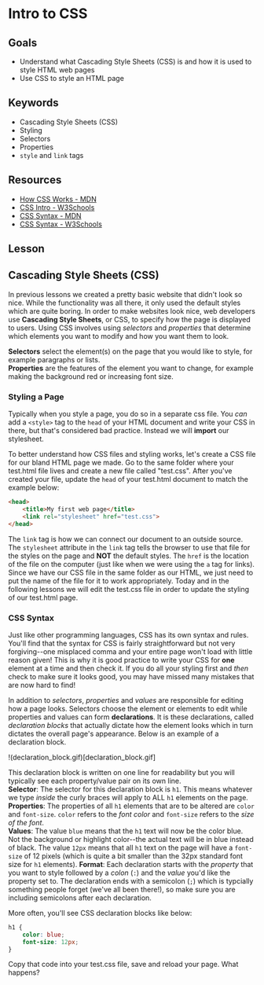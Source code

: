 # Intro to CSS

## Goals
* Understand what Cascading Style Sheets (CSS) is and how it is used to style HTML web pages
* Use CSS to style an HTML page

## Keywords
* Cascading Style Sheets (CSS)
* Styling
* Selectors
* Properties
* `style` and `link` tags

## Resources

* [How CSS Works - MDN](https://developer.mozilla.org/en-US/docs/Learn/CSS/Introduction_to_CSS/How_CSS_works)
* [CSS Intro - W3Schools](https://www.w3schools.com/css/css_intro.asp)
* [CSS Syntax - MDN](https://www.w3schools.com/css/css_syntax.asp)
* [CSS Syntax - W3Schools](https://developer.mozilla.org/en-US/docs/Learn/CSS/Introduction_to_CSS/Syntax)

## Lesson

## Cascading Style Sheets (CSS)

In previous lessons we created a pretty basic website that didn't look so nice. While the functionality was all there, it only used the default styles which are quite boring. In order to make websites look nice, web developers use **Cascading Style Sheets**, or CSS, to specify how the page is displayed to users. Using CSS involves using _selectors_ and _properties_ that determine which elements you want to modify and how you want them to look.

**Selectors** select the element(s) on the page that you would like to style, for example paragraphs or lists. <br>
**Properties** are the features of the element you want to change, for example making the background red or increasing font size.

### Styling a Page

Typically when you style a page, you do so in a separate css file. You _can_ add a `<style>` tag to the `head` of your HTML document and write your CSS in there, but that's considered bad practice. Instead we will **import** our stylesheet.

To better understand how CSS files and styling works, let's create a CSS file for our bland HTML page we made. Go to the same folder where your test.html file lives and create a new file called "test.css". After you've created your file, update the `head` of your test.html document to match the example below:

```html
<head>
    <title>My first web page</title>
    <link rel="stylesheet" href="test.css">
</head>
```

The `link` tag is how we can connect our document to an outside source. The `stylesheet` attribute in the `link` tag tells the browser to use that file for the styles on the page and **NOT** the default styles. The `href` is the location of the file on the computer (just like when we were using the `a` tag for links). Since we have our CSS file in the same folder as our HTML, we just need to put the name of the file for it to work appropriately. Today and in the following lessons we will edit the test.css file in order to update the styling of our test.html page.

### CSS Syntax

Just like other programming languages, CSS has its own syntax and rules. You'll find that the syntax for CSS is fairly straightforward but not very forgiving--one misplaced comma and your entire page won't load with little reason given! This is why it is good practice to write your CSS for **one** element at a time and then check it. If you do all your styling first and _then_ check to make sure it looks good, you may have missed many mistakes that are now hard to find!

In addition to _selectors_, _properties_ and _values_ are responsible for editing how a page looks. Selectors choose the element or elements to edit while properties and values can form **declarations**. It is these declarations, called _declaration blocks_ that actually dictate how the element looks which in turn dictates the overall page's appearance. Below is an example of a declaration block.

!(declaration_block.gif)[declaration_block.gif]

This declaration block is written on one line for readability but you will typically see each property/value pair on its own line.<br>
**Selector**: The selector for this declaration block is `h1`. This means whatever we type _inside_ the curly braces will apply to ALL `h1` elements on the page.
**Properties**: The properties of all `h1` elements that are to be altered are `color` and `font-size`. `color` refers to the _font color_ and `font-size` refers to the _size of the font_.<br>
**Values**: The value `blue` means that the `h1` text will now be the color blue. Not the background or highlight color--the actual text will be in blue instead of black. The value `12px` means that all `h1` text on the page will have a `font-size` of 12 pixels (which is quite a bit smaller than the 32px standard font size for `h1` elements).
**Format**: Each declaration starts with the _property_ that you want to style followed by a _colon_ (`:`) and the _value_ you'd like the property set to. The declaration ends with a semicolon (`;`) which is typcially something people forget (we've all been there!), so make sure you are including semicolons after each declaration.

More often, you'll see CSS declaration blocks like below:

```css
h1 {
    color: blue;
    font-size: 12px;
}
```

Copy that code into your test.css file, save and reload your page. What happens?
